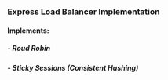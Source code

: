 ### Express Load Balancer Implementation

#### Implements:

##### - Roud Robin

##### - Sticky Sessions (Consistent Hashing)
